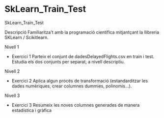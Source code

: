 # SkLearn_Train_Test
SkLearn_Train_Test

Descripció
Familiaritza't amb la programació científica mitjantçant la llibreria SKLearn / Scikitlearn.

Nivell 1
- Exercici 1
Parteix el conjunt de dadesDelayedFlights.csv en train i test. Estudia els dos conjunts per separat, a nivell descriptiu.

Nivell 2
- Exercici 2
Aplica algun procés de transformació (estandarditzar les dades numèriques, crear columnes dummies, polinomis...).

Nivell 3
- Exercici 3
Resumeix les noves columnes generades de manera estadística i gràfica

